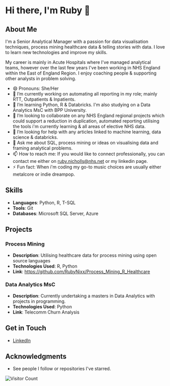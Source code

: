 <!--
**RubyNixx/RubyNixx** is a ✨ _special_ ✨ repository because its `README.md` (this file) appears on your GitHub profile.

Here are some ideas to get you started:

- 🔭 I’m currently working on ...
- 🌱 I’m currently learning ...
- 👯 I’m looking to collaborate on ...
- 🤔 I’m looking for help with ...
- 💬 Ask me about ...
- 📫 How to reach me: ...
- 😄 Pronouns: ...
- ⚡ Fun fact: ...
-->
# Hi there, I'm Ruby 👋

## About Me

I'm a Senior Analytical Manager with a passion for data visualisation techniques, process mining healthcare data & telling stories with data. I love to learn new technologies and improve my skills.

My career is mainly in Acute Hospitals where I've managed analytical teams, however over the last few years I've been working in NHS England within the East of England Region. I enjoy coaching people & supporting other analysts in problem solving.

- 😄 Pronouns: She/Her
- 🔭 I’m currently working on automating all reporting in my role; mainly RTT, Outpatients & Inpatients.
- 🌱 I’m learning Python, R & Databricks. I'm also studying on a Data Analytics MsC with BPP University.
- 👯 I’m looking to collaborate on any NHS England regional projects which could support a reduction in duplication, automated reporting utilising the tools i'm currently learning & all areas of elective NHS data.
- 🤔 I’m looking for help with any articles linked to machine learning, data science & databricks.
- 💬 Ask me about SQL, process mining or ideas on visualising data and framing analytical problems.
- 📫 How to reach me: If you would like to connect professionally, you can contact me either on ruby.nicholls@nhs.net or my linkedin page.
- ⚡ Fun fact: When i'm coding my go-to music choices are usually either metalcore or indie dreampop.

## Skills

- **Languages**: Python, R, T-SQL
- **Tools**: Git
- **Databases**: Microsoft SQL Server, Azure

## Projects

### Process Mining
- **Description**: Utilising healthcare data for process mining using open source languages
- **Technologies Used**: R, Python
- **Link**: https://github.com/RubyNixx/Process_Mining_R_Healthcare

### Data Analytics MsC
- **Description**: Currently undertaking a masters in Data Analytics with projects in programming.
- **Technologies Used**: Python
- **Link**: Telecomm Churn Analysis

## Get in Touch

- [LinkedIn]([your-linkedin-url](https://www.linkedin.com/in/rubynix/))

## Acknowledgments

- See people I follow or repositories I've starred.

![Visitor Count](https://profile-counter.glitch.me/{RubyNixx}/count.svg)
